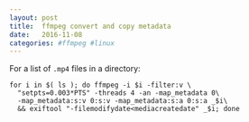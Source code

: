 ```yaml
---
layout: post
title:  ffmpeg convert and copy metadata
date:   2016-11-08
categories: #ffmpeg #linux
---
```


For a list of `.mp4` files in a directory:

```
for i in $( ls ); do ffmpeg -i $i -filter:v \
  "setpts=0.003*PTS" -threads 4 -an -map_metadata 0\
  -map_metadata:s:v 0:s:v -map_metadata:s:a 0:s:a _$i\
  && exiftool "-filemodifydate<mediacreatedate" _$i; done
```
